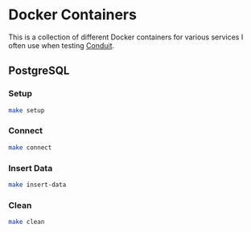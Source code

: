 # Docker Containers

This is a collection of different Docker containers for various services I often use when testing [Conduit](https://github.com/ConduitIO/conduit).

## PostgreSQL

### Setup

```sh
make setup
```

### Connect

```sh
make connect
```

### Insert Data

```sh
make insert-data
```

### Clean

```sh
make clean
```
